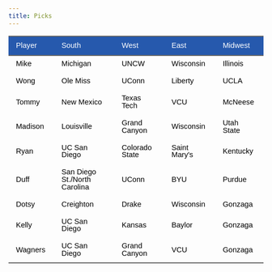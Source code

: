 ```yaml
---
title: Picks
---
```


<link href="/rmarkdown-libs/tabwid/tabwid.css" rel="stylesheet" />
<script src="/rmarkdown-libs/tabwid/tabwid.js"></script>
<style type="text/css">
h1 {
  text-align: center;
}
&#10;</style>
<div class="tabwid"><style>.cl-a2d611be{}.cl-a2d2412e{font-family:'Helvetica';font-size:11pt;font-weight:normal;font-style:normal;text-decoration:none;color:rgba(255, 255, 255, 1.00);background-color:transparent;}.cl-a2d24142{font-family:'Helvetica';font-size:11pt;font-weight:normal;font-style:normal;text-decoration:none;color:rgba(0, 0, 0, 1.00);background-color:transparent;}.cl-a2d3da20{margin:0;text-align:left;border-bottom: 0 solid rgba(0, 0, 0, 1.00);border-top: 0 solid rgba(0, 0, 0, 1.00);border-left: 0 solid rgba(0, 0, 0, 1.00);border-right: 0 solid rgba(0, 0, 0, 1.00);padding-bottom:5pt;padding-top:5pt;padding-left:5pt;padding-right:5pt;line-height: 1;background-color:transparent;}.cl-a2d3e43e{width:0.897in;background-color:rgba(38, 89, 173, 1.00);vertical-align: middle;border-bottom: 1.5pt solid rgba(102, 102, 102, 1.00);border-top: 1.5pt solid rgba(102, 102, 102, 1.00);border-left: 0 solid rgba(0, 0, 0, 1.00);border-right: 0 solid rgba(0, 0, 0, 1.00);margin-bottom:0;margin-top:0;margin-left:0;margin-right:0;}.cl-a2d3e448{width:2.255in;background-color:rgba(38, 89, 173, 1.00);vertical-align: middle;border-bottom: 1.5pt solid rgba(102, 102, 102, 1.00);border-top: 1.5pt solid rgba(102, 102, 102, 1.00);border-left: 0 solid rgba(0, 0, 0, 1.00);border-right: 0 solid rgba(0, 0, 0, 1.00);margin-bottom:0;margin-top:0;margin-left:0;margin-right:0;}.cl-a2d3e449{width:1.304in;background-color:rgba(38, 89, 173, 1.00);vertical-align: middle;border-bottom: 1.5pt solid rgba(102, 102, 102, 1.00);border-top: 1.5pt solid rgba(102, 102, 102, 1.00);border-left: 0 solid rgba(0, 0, 0, 1.00);border-right: 0 solid rgba(0, 0, 0, 1.00);margin-bottom:0;margin-top:0;margin-left:0;margin-right:0;}.cl-a2d3e452{width:1.121in;background-color:rgba(38, 89, 173, 1.00);vertical-align: middle;border-bottom: 1.5pt solid rgba(102, 102, 102, 1.00);border-top: 1.5pt solid rgba(102, 102, 102, 1.00);border-left: 0 solid rgba(0, 0, 0, 1.00);border-right: 0 solid rgba(0, 0, 0, 1.00);margin-bottom:0;margin-top:0;margin-left:0;margin-right:0;}.cl-a2d3e453{width:1.007in;background-color:rgba(38, 89, 173, 1.00);vertical-align: middle;border-bottom: 1.5pt solid rgba(102, 102, 102, 1.00);border-top: 1.5pt solid rgba(102, 102, 102, 1.00);border-left: 0 solid rgba(0, 0, 0, 1.00);border-right: 0 solid rgba(0, 0, 0, 1.00);margin-bottom:0;margin-top:0;margin-left:0;margin-right:0;}.cl-a2d3e45c{width:0.897in;background-color:transparent;vertical-align: middle;border-bottom: 0 solid rgba(0, 0, 0, 1.00);border-top: 0 solid rgba(0, 0, 0, 1.00);border-left: 0 solid rgba(0, 0, 0, 1.00);border-right: 0 solid rgba(0, 0, 0, 1.00);margin-bottom:0;margin-top:0;margin-left:0;margin-right:0;}.cl-a2d3e45d{width:2.255in;background-color:transparent;vertical-align: middle;border-bottom: 0 solid rgba(0, 0, 0, 1.00);border-top: 0 solid rgba(0, 0, 0, 1.00);border-left: 0 solid rgba(0, 0, 0, 1.00);border-right: 0 solid rgba(0, 0, 0, 1.00);margin-bottom:0;margin-top:0;margin-left:0;margin-right:0;}.cl-a2d3e45e{width:1.304in;background-color:transparent;vertical-align: middle;border-bottom: 0 solid rgba(0, 0, 0, 1.00);border-top: 0 solid rgba(0, 0, 0, 1.00);border-left: 0 solid rgba(0, 0, 0, 1.00);border-right: 0 solid rgba(0, 0, 0, 1.00);margin-bottom:0;margin-top:0;margin-left:0;margin-right:0;}.cl-a2d3e45f{width:1.121in;background-color:transparent;vertical-align: middle;border-bottom: 0 solid rgba(0, 0, 0, 1.00);border-top: 0 solid rgba(0, 0, 0, 1.00);border-left: 0 solid rgba(0, 0, 0, 1.00);border-right: 0 solid rgba(0, 0, 0, 1.00);margin-bottom:0;margin-top:0;margin-left:0;margin-right:0;}.cl-a2d3e466{width:1.007in;background-color:transparent;vertical-align: middle;border-bottom: 0 solid rgba(0, 0, 0, 1.00);border-top: 0 solid rgba(0, 0, 0, 1.00);border-left: 0 solid rgba(0, 0, 0, 1.00);border-right: 0 solid rgba(0, 0, 0, 1.00);margin-bottom:0;margin-top:0;margin-left:0;margin-right:0;}.cl-a2d3e467{width:0.897in;background-color:transparent;vertical-align: middle;border-bottom: 0 solid rgba(0, 0, 0, 1.00);border-top: 0 solid rgba(0, 0, 0, 1.00);border-left: 0 solid rgba(0, 0, 0, 1.00);border-right: 0 solid rgba(0, 0, 0, 1.00);margin-bottom:0;margin-top:0;margin-left:0;margin-right:0;}.cl-a2d3e468{width:2.255in;background-color:transparent;vertical-align: middle;border-bottom: 0 solid rgba(0, 0, 0, 1.00);border-top: 0 solid rgba(0, 0, 0, 1.00);border-left: 0 solid rgba(0, 0, 0, 1.00);border-right: 0 solid rgba(0, 0, 0, 1.00);margin-bottom:0;margin-top:0;margin-left:0;margin-right:0;}.cl-a2d3e469{width:1.304in;background-color:transparent;vertical-align: middle;border-bottom: 0 solid rgba(0, 0, 0, 1.00);border-top: 0 solid rgba(0, 0, 0, 1.00);border-left: 0 solid rgba(0, 0, 0, 1.00);border-right: 0 solid rgba(0, 0, 0, 1.00);margin-bottom:0;margin-top:0;margin-left:0;margin-right:0;}.cl-a2d3e470{width:1.121in;background-color:transparent;vertical-align: middle;border-bottom: 0 solid rgba(0, 0, 0, 1.00);border-top: 0 solid rgba(0, 0, 0, 1.00);border-left: 0 solid rgba(0, 0, 0, 1.00);border-right: 0 solid rgba(0, 0, 0, 1.00);margin-bottom:0;margin-top:0;margin-left:0;margin-right:0;}.cl-a2d3e471{width:1.007in;background-color:transparent;vertical-align: middle;border-bottom: 0 solid rgba(0, 0, 0, 1.00);border-top: 0 solid rgba(0, 0, 0, 1.00);border-left: 0 solid rgba(0, 0, 0, 1.00);border-right: 0 solid rgba(0, 0, 0, 1.00);margin-bottom:0;margin-top:0;margin-left:0;margin-right:0;}.cl-a2d3e472{width:0.897in;background-color:transparent;vertical-align: middle;border-bottom: 0 solid rgba(0, 0, 0, 1.00);border-top: 0 solid rgba(0, 0, 0, 1.00);border-left: 0 solid rgba(0, 0, 0, 1.00);border-right: 0 solid rgba(0, 0, 0, 1.00);margin-bottom:0;margin-top:0;margin-left:0;margin-right:0;}.cl-a2d3e473{width:2.255in;background-color:transparent;vertical-align: middle;border-bottom: 0 solid rgba(0, 0, 0, 1.00);border-top: 0 solid rgba(0, 0, 0, 1.00);border-left: 0 solid rgba(0, 0, 0, 1.00);border-right: 0 solid rgba(0, 0, 0, 1.00);margin-bottom:0;margin-top:0;margin-left:0;margin-right:0;}.cl-a2d3e474{width:1.304in;background-color:transparent;vertical-align: middle;border-bottom: 0 solid rgba(0, 0, 0, 1.00);border-top: 0 solid rgba(0, 0, 0, 1.00);border-left: 0 solid rgba(0, 0, 0, 1.00);border-right: 0 solid rgba(0, 0, 0, 1.00);margin-bottom:0;margin-top:0;margin-left:0;margin-right:0;}.cl-a2d3e47a{width:1.121in;background-color:transparent;vertical-align: middle;border-bottom: 0 solid rgba(0, 0, 0, 1.00);border-top: 0 solid rgba(0, 0, 0, 1.00);border-left: 0 solid rgba(0, 0, 0, 1.00);border-right: 0 solid rgba(0, 0, 0, 1.00);margin-bottom:0;margin-top:0;margin-left:0;margin-right:0;}.cl-a2d3e47b{width:1.007in;background-color:transparent;vertical-align: middle;border-bottom: 0 solid rgba(0, 0, 0, 1.00);border-top: 0 solid rgba(0, 0, 0, 1.00);border-left: 0 solid rgba(0, 0, 0, 1.00);border-right: 0 solid rgba(0, 0, 0, 1.00);margin-bottom:0;margin-top:0;margin-left:0;margin-right:0;}.cl-a2d3e484{width:0.897in;background-color:transparent;vertical-align: middle;border-bottom: 0 solid rgba(0, 0, 0, 1.00);border-top: 0 solid rgba(0, 0, 0, 1.00);border-left: 0 solid rgba(0, 0, 0, 1.00);border-right: 0 solid rgba(0, 0, 0, 1.00);margin-bottom:0;margin-top:0;margin-left:0;margin-right:0;}.cl-a2d3e48e{width:2.255in;background-color:transparent;vertical-align: middle;border-bottom: 0 solid rgba(0, 0, 0, 1.00);border-top: 0 solid rgba(0, 0, 0, 1.00);border-left: 0 solid rgba(0, 0, 0, 1.00);border-right: 0 solid rgba(0, 0, 0, 1.00);margin-bottom:0;margin-top:0;margin-left:0;margin-right:0;}.cl-a2d3e48f{width:1.304in;background-color:transparent;vertical-align: middle;border-bottom: 0 solid rgba(0, 0, 0, 1.00);border-top: 0 solid rgba(0, 0, 0, 1.00);border-left: 0 solid rgba(0, 0, 0, 1.00);border-right: 0 solid rgba(0, 0, 0, 1.00);margin-bottom:0;margin-top:0;margin-left:0;margin-right:0;}.cl-a2d3e490{width:1.121in;background-color:transparent;vertical-align: middle;border-bottom: 0 solid rgba(0, 0, 0, 1.00);border-top: 0 solid rgba(0, 0, 0, 1.00);border-left: 0 solid rgba(0, 0, 0, 1.00);border-right: 0 solid rgba(0, 0, 0, 1.00);margin-bottom:0;margin-top:0;margin-left:0;margin-right:0;}.cl-a2d3e498{width:1.007in;background-color:transparent;vertical-align: middle;border-bottom: 0 solid rgba(0, 0, 0, 1.00);border-top: 0 solid rgba(0, 0, 0, 1.00);border-left: 0 solid rgba(0, 0, 0, 1.00);border-right: 0 solid rgba(0, 0, 0, 1.00);margin-bottom:0;margin-top:0;margin-left:0;margin-right:0;}.cl-a2d3e499{width:0.897in;background-color:transparent;vertical-align: middle;border-bottom: 0 solid rgba(0, 0, 0, 1.00);border-top: 0 solid rgba(0, 0, 0, 1.00);border-left: 0 solid rgba(0, 0, 0, 1.00);border-right: 0 solid rgba(0, 0, 0, 1.00);margin-bottom:0;margin-top:0;margin-left:0;margin-right:0;}.cl-a2d3e49a{width:2.255in;background-color:transparent;vertical-align: middle;border-bottom: 0 solid rgba(0, 0, 0, 1.00);border-top: 0 solid rgba(0, 0, 0, 1.00);border-left: 0 solid rgba(0, 0, 0, 1.00);border-right: 0 solid rgba(0, 0, 0, 1.00);margin-bottom:0;margin-top:0;margin-left:0;margin-right:0;}.cl-a2d3e49b{width:1.304in;background-color:transparent;vertical-align: middle;border-bottom: 0 solid rgba(0, 0, 0, 1.00);border-top: 0 solid rgba(0, 0, 0, 1.00);border-left: 0 solid rgba(0, 0, 0, 1.00);border-right: 0 solid rgba(0, 0, 0, 1.00);margin-bottom:0;margin-top:0;margin-left:0;margin-right:0;}.cl-a2d3e4a2{width:1.121in;background-color:transparent;vertical-align: middle;border-bottom: 0 solid rgba(0, 0, 0, 1.00);border-top: 0 solid rgba(0, 0, 0, 1.00);border-left: 0 solid rgba(0, 0, 0, 1.00);border-right: 0 solid rgba(0, 0, 0, 1.00);margin-bottom:0;margin-top:0;margin-left:0;margin-right:0;}.cl-a2d3e4a3{width:1.007in;background-color:transparent;vertical-align: middle;border-bottom: 0 solid rgba(0, 0, 0, 1.00);border-top: 0 solid rgba(0, 0, 0, 1.00);border-left: 0 solid rgba(0, 0, 0, 1.00);border-right: 0 solid rgba(0, 0, 0, 1.00);margin-bottom:0;margin-top:0;margin-left:0;margin-right:0;}.cl-a2d3e4a4{width:0.897in;background-color:transparent;vertical-align: middle;border-bottom: 1.5pt solid rgba(102, 102, 102, 1.00);border-top: 0 solid rgba(0, 0, 0, 1.00);border-left: 0 solid rgba(0, 0, 0, 1.00);border-right: 0 solid rgba(0, 0, 0, 1.00);margin-bottom:0;margin-top:0;margin-left:0;margin-right:0;}.cl-a2d3e4a5{width:2.255in;background-color:transparent;vertical-align: middle;border-bottom: 1.5pt solid rgba(102, 102, 102, 1.00);border-top: 0 solid rgba(0, 0, 0, 1.00);border-left: 0 solid rgba(0, 0, 0, 1.00);border-right: 0 solid rgba(0, 0, 0, 1.00);margin-bottom:0;margin-top:0;margin-left:0;margin-right:0;}.cl-a2d3e4ac{width:1.304in;background-color:transparent;vertical-align: middle;border-bottom: 1.5pt solid rgba(102, 102, 102, 1.00);border-top: 0 solid rgba(0, 0, 0, 1.00);border-left: 0 solid rgba(0, 0, 0, 1.00);border-right: 0 solid rgba(0, 0, 0, 1.00);margin-bottom:0;margin-top:0;margin-left:0;margin-right:0;}.cl-a2d3e4ad{width:1.121in;background-color:transparent;vertical-align: middle;border-bottom: 1.5pt solid rgba(102, 102, 102, 1.00);border-top: 0 solid rgba(0, 0, 0, 1.00);border-left: 0 solid rgba(0, 0, 0, 1.00);border-right: 0 solid rgba(0, 0, 0, 1.00);margin-bottom:0;margin-top:0;margin-left:0;margin-right:0;}.cl-a2d3e4b6{width:1.007in;background-color:transparent;vertical-align: middle;border-bottom: 1.5pt solid rgba(102, 102, 102, 1.00);border-top: 0 solid rgba(0, 0, 0, 1.00);border-left: 0 solid rgba(0, 0, 0, 1.00);border-right: 0 solid rgba(0, 0, 0, 1.00);margin-bottom:0;margin-top:0;margin-left:0;margin-right:0;}</style><table data-quarto-disable-processing='true' class='cl-a2d611be'><thead><tr style="overflow-wrap:break-word;"><th class="cl-a2d3e43e"><p class="cl-a2d3da20"><span class="cl-a2d2412e">Player</span></p></th><th class="cl-a2d3e448"><p class="cl-a2d3da20"><span class="cl-a2d2412e">South</span></p></th><th class="cl-a2d3e449"><p class="cl-a2d3da20"><span class="cl-a2d2412e">West</span></p></th><th class="cl-a2d3e452"><p class="cl-a2d3da20"><span class="cl-a2d2412e">East</span></p></th><th class="cl-a2d3e453"><p class="cl-a2d3da20"><span class="cl-a2d2412e">Midwest</span></p></th></tr></thead><tbody><tr style="overflow-wrap:break-word;"><td class="cl-a2d3e45c"><p class="cl-a2d3da20"><span class="cl-a2d24142">Mike</span></p></td><td class="cl-a2d3e45d"><p class="cl-a2d3da20"><span class="cl-a2d24142">Michigan</span></p></td><td class="cl-a2d3e45e"><p class="cl-a2d3da20"><span class="cl-a2d24142">UNCW</span></p></td><td class="cl-a2d3e45f"><p class="cl-a2d3da20"><span class="cl-a2d24142">Wisconsin</span></p></td><td class="cl-a2d3e466"><p class="cl-a2d3da20"><span class="cl-a2d24142">Illinois</span></p></td></tr><tr style="overflow-wrap:break-word;"><td class="cl-a2d3e467"><p class="cl-a2d3da20"><span class="cl-a2d24142">Wong</span></p></td><td class="cl-a2d3e468"><p class="cl-a2d3da20"><span class="cl-a2d24142">Ole Miss</span></p></td><td class="cl-a2d3e469"><p class="cl-a2d3da20"><span class="cl-a2d24142">UConn</span></p></td><td class="cl-a2d3e470"><p class="cl-a2d3da20"><span class="cl-a2d24142">Liberty</span></p></td><td class="cl-a2d3e471"><p class="cl-a2d3da20"><span class="cl-a2d24142">UCLA</span></p></td></tr><tr style="overflow-wrap:break-word;"><td class="cl-a2d3e472"><p class="cl-a2d3da20"><span class="cl-a2d24142">Tommy</span></p></td><td class="cl-a2d3e473"><p class="cl-a2d3da20"><span class="cl-a2d24142">New Mexico</span></p></td><td class="cl-a2d3e474"><p class="cl-a2d3da20"><span class="cl-a2d24142">Texas Tech</span></p></td><td class="cl-a2d3e47a"><p class="cl-a2d3da20"><span class="cl-a2d24142">VCU</span></p></td><td class="cl-a2d3e47b"><p class="cl-a2d3da20"><span class="cl-a2d24142">McNeese</span></p></td></tr><tr style="overflow-wrap:break-word;"><td class="cl-a2d3e484"><p class="cl-a2d3da20"><span class="cl-a2d24142">Madison</span></p></td><td class="cl-a2d3e48e"><p class="cl-a2d3da20"><span class="cl-a2d24142">Louisville</span></p></td><td class="cl-a2d3e48f"><p class="cl-a2d3da20"><span class="cl-a2d24142">Grand Canyon</span></p></td><td class="cl-a2d3e490"><p class="cl-a2d3da20"><span class="cl-a2d24142">Wisconsin</span></p></td><td class="cl-a2d3e498"><p class="cl-a2d3da20"><span class="cl-a2d24142">Utah State</span></p></td></tr><tr style="overflow-wrap:break-word;"><td class="cl-a2d3e499"><p class="cl-a2d3da20"><span class="cl-a2d24142">Ryan</span></p></td><td class="cl-a2d3e49a"><p class="cl-a2d3da20"><span class="cl-a2d24142">UC San Diego</span></p></td><td class="cl-a2d3e49b"><p class="cl-a2d3da20"><span class="cl-a2d24142">Colorado State</span></p></td><td class="cl-a2d3e4a2"><p class="cl-a2d3da20"><span class="cl-a2d24142">Saint Mary's</span></p></td><td class="cl-a2d3e4a3"><p class="cl-a2d3da20"><span class="cl-a2d24142">Kentucky</span></p></td></tr><tr style="overflow-wrap:break-word;"><td class="cl-a2d3e499"><p class="cl-a2d3da20"><span class="cl-a2d24142">Duff</span></p></td><td class="cl-a2d3e49a"><p class="cl-a2d3da20"><span class="cl-a2d24142">San Diego St./North Carolina</span></p></td><td class="cl-a2d3e49b"><p class="cl-a2d3da20"><span class="cl-a2d24142">UConn</span></p></td><td class="cl-a2d3e4a2"><p class="cl-a2d3da20"><span class="cl-a2d24142">BYU</span></p></td><td class="cl-a2d3e4a3"><p class="cl-a2d3da20"><span class="cl-a2d24142">Purdue</span></p></td></tr><tr style="overflow-wrap:break-word;"><td class="cl-a2d3e499"><p class="cl-a2d3da20"><span class="cl-a2d24142">Dotsy</span></p></td><td class="cl-a2d3e49a"><p class="cl-a2d3da20"><span class="cl-a2d24142">Creighton</span></p></td><td class="cl-a2d3e49b"><p class="cl-a2d3da20"><span class="cl-a2d24142">Drake</span></p></td><td class="cl-a2d3e4a2"><p class="cl-a2d3da20"><span class="cl-a2d24142">Wisconsin</span></p></td><td class="cl-a2d3e4a3"><p class="cl-a2d3da20"><span class="cl-a2d24142">Gonzaga</span></p></td></tr><tr style="overflow-wrap:break-word;"><td class="cl-a2d3e499"><p class="cl-a2d3da20"><span class="cl-a2d24142">Kelly</span></p></td><td class="cl-a2d3e49a"><p class="cl-a2d3da20"><span class="cl-a2d24142">UC San Diego</span></p></td><td class="cl-a2d3e49b"><p class="cl-a2d3da20"><span class="cl-a2d24142">Kansas</span></p></td><td class="cl-a2d3e4a2"><p class="cl-a2d3da20"><span class="cl-a2d24142">Baylor</span></p></td><td class="cl-a2d3e4a3"><p class="cl-a2d3da20"><span class="cl-a2d24142">Gonzaga</span></p></td></tr><tr style="overflow-wrap:break-word;"><td class="cl-a2d3e4a4"><p class="cl-a2d3da20"><span class="cl-a2d24142">Wagners</span></p></td><td class="cl-a2d3e4a5"><p class="cl-a2d3da20"><span class="cl-a2d24142">UC San Diego</span></p></td><td class="cl-a2d3e4ac"><p class="cl-a2d3da20"><span class="cl-a2d24142">Grand Canyon</span></p></td><td class="cl-a2d3e4ad"><p class="cl-a2d3da20"><span class="cl-a2d24142">VCU</span></p></td><td class="cl-a2d3e4b6"><p class="cl-a2d3da20"><span class="cl-a2d24142">Gonzaga</span></p></td></tr></tbody></table></div>
